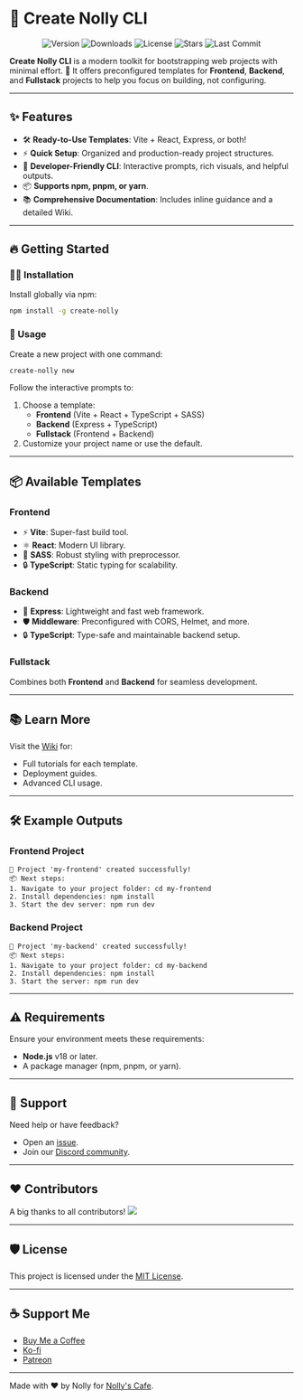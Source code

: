 # 🌟 Create Nolly CLI

<div align="center">
  <img src="https://img.shields.io/npm/v/create-nolly?color=brightgreen&style=flat-square" alt="Version">
  <img src="https://img.shields.io/npm/dt/create-nolly?color=blue&style=flat-square" alt="Downloads">
  <img src="https://img.shields.io/github/license/thenolle/create-nolly?style=flat-square" alt="License">
  <img src="https://img.shields.io/github/stars/thenolle/create-nolly?style=social" alt="Stars">
  <img src="https://img.shields.io/github/last-commit/thenolle/create-nolly?style=flat-square" alt="Last Commit">
</div>

**Create Nolly CLI** is a modern toolkit for bootstrapping web projects with minimal effort. 🚀
It offers preconfigured templates for **Frontend**, **Backend**, and **Fullstack** projects to help you focus on building, not configuring.

---

## ✨ Features

- 🛠️ **Ready-to-Use Templates**: Vite + React, Express, or both!
- ⚡ **Quick Setup**: Organized and production-ready project structures.
- 🌈 **Developer-Friendly CLI**: Interactive prompts, rich visuals, and helpful outputs.
- 📦 **Supports npm, pnpm, or yarn**.
- 📚 **Comprehensive Documentation**: Includes inline guidance and a detailed Wiki.

---

## 🔥 Getting Started

### 🧑‍💻 Installation

Install globally via npm:

```bash
npm install -g create-nolly
```

### 🎉 Usage

Create a new project with one command:

```bash
create-nolly new
```

Follow the interactive prompts to:
1. Choose a template:
   - **Frontend** (Vite + React + TypeScript + SASS)
   - **Backend** (Express + TypeScript)
   - **Fullstack** (Frontend + Backend)
2. Customize your project name or use the default.

---

## 📦 Available Templates

### Frontend
- ⚡ **Vite**: Super-fast build tool.
- ⚛️ **React**: Modern UI library.
- 🎨 **SASS**: Robust styling with preprocessor.
- 🔒 **TypeScript**: Static typing for scalability.

### Backend
- 🚀 **Express**: Lightweight and fast web framework.
- 🛡️ **Middleware**: Preconfigured with CORS, Helmet, and more.
- 🔒 **TypeScript**: Type-safe and maintainable backend setup.

### Fullstack
Combines both **Frontend** and **Backend** for seamless development.

---

## 📚 Learn More

Visit the [Wiki](https://github.com/thenolle/create-nolly/wiki) for:
- Full tutorials for each template.
- Deployment guides.
- Advanced CLI usage.

---

## 🛠️ Example Outputs

### Frontend Project
```plaintext
🎉 Project 'my-frontend' created successfully!
📦 Next steps:
1. Navigate to your project folder: cd my-frontend
2. Install dependencies: npm install
3. Start the dev server: npm run dev
```

### Backend Project
```plaintext
🎉 Project 'my-backend' created successfully!
📦 Next steps:
1. Navigate to your project folder: cd my-backend
2. Install dependencies: npm install
3. Start the server: npm run dev
```

---

## ⚠️ Requirements

Ensure your environment meets these requirements:
- **Node.js** v18 or later.
- A package manager (npm, pnpm, or yarn).

---

## 💬 Support

Need help or have feedback?
- Open an [issue](https://github.com/thenolle/create-nolly/issues).
- Join our [Discord community](https://discord.gg/T9eaXaVun6).

---

## ❤️ Contributors

A big thanks to all contributors!
<a href="https://github.com/thenolle/create-nolly/graphs/contributors">
  <img src="https://contrib.rocks/image?repo=thenolle/create-nolly" />
</a>

---

## 🛡️ License

This project is licensed under the [MIT License](LICENSE).

---

## ☕ Support Me

- [Buy Me a Coffee](https://buymeacoffee.com/nolly.cafe)
- [Ko-fi](https://ko-fi.com/nolly__)
- [Patreon](https://patreon.com/_nolly)

---

Made with ❤️ by Nolly for [Nolly's Cafe](https://cafe.thenolle.com).
